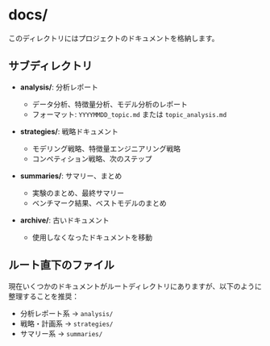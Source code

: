 # docs/

このディレクトリにはプロジェクトのドキュメントを格納します。

## サブディレクトリ

- **analysis/**: 分析レポート
  - データ分析、特徴量分析、モデル分析のレポート
  - フォーマット: `YYYYMMDD_topic.md` または `topic_analysis.md`

- **strategies/**: 戦略ドキュメント
  - モデリング戦略、特徴量エンジニアリング戦略
  - コンペティション戦略、次のステップ

- **summaries/**: サマリー、まとめ
  - 実験のまとめ、最終サマリー
  - ベンチマーク結果、ベストモデルのまとめ

- **archive/**: 古いドキュメント
  - 使用しなくなったドキュメントを移動

## ルート直下のファイル

現在いくつかのドキュメントがルートディレクトリにありますが、以下のように整理することを推奨：

- 分析レポート系 → `analysis/`
- 戦略・計画系 → `strategies/`
- サマリー系 → `summaries/`
